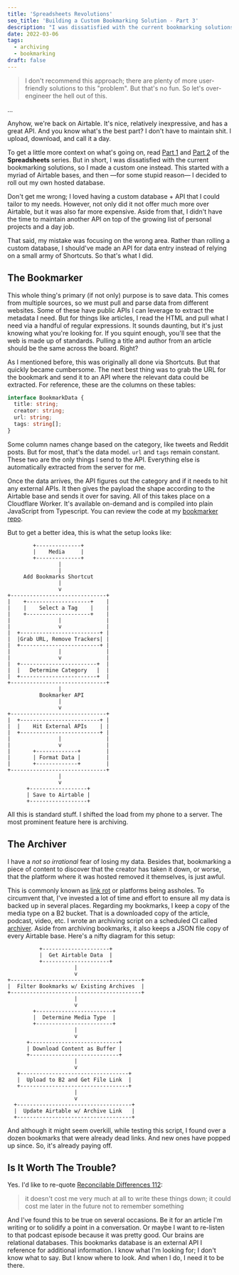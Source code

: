 ```yaml
---
title: 'Spreadsheets Revolutions'
seo_title: 'Building a Custom Bookmarking Solution - Part 3'
description: "I was dissatisfied with the current bookmarking solutions, so I made a custom one instead. This started with a myriad of Airtable bases, and then—for some stupid reason—I decided to roll my own hosted database."
date: 2022-03-06
tags:
  - archiving
  - bookmarking
draft: false
---
```


> I don't recommend this approach; there are plenty of more user-friendly solutions to this "problem". But that's no fun. So let's over-engineer the hell out of this.

...

Anyhow, we're back on Airtable. It's nice, relatively inexpressive, and has a great API. And you know what's the best part? I don't have to maintain shit. I upload, download, and call it a day.

To get a little more context on what's going on, read [Part 1](/posts/spreadsheets/) and [Part 2](/posts/spreadsheets-reloaded/) of the **Spreadsheets** series. But in short, I was dissatisfied with the current bookmarking solutions, so I made a custom one instead. This started with a myriad of Airtable bases, and then —for some stupid reason— I decided to roll out my own hosted database.

Don't get me wrong; I loved having a custom database + API that I could tailor to my needs. However, not only did it not offer much more over Airtable, but it was also far more expensive. Aside from that, I didn't have the time to maintain another API on top of the growing list of personal projects and a day job.

That said, my mistake was focusing on the wrong area. Rather than rolling a custom database, I should've made an API for data entry instead of relying on a small army of Shortcuts. So that's what I did.

## The Bookmarker
This whole thing's primary (if not only) purpose is to save data. This comes from multiple sources, so we must pull and parse data from different websites. Some of these have public APIs I can leverage to extract the metadata I need. But for things like articles, I read the HTML and pull what I need via a handful of regular expressions. It sounds daunting, but it's just knowing what you're looking for. If you squint enough, you'll see that the web is made up of standards. Pulling a title and author from an article should be the same across the board. Right?

As I mentioned before, this was originally all done via Shortcuts. But that quickly became cumbersome. The next best thing was to grab the URL for the bookmark and send it to an API where the relevant data could be extracted. For reference, these are the columns on these tables:

```ts
interface BookmarkData {
  title: string;
  creator: string;
  url: string;
  tags: string[];
}
```

Some column names change based on the category, like tweets and Reddit posts. But for most, that's the data model. `url` and `tags` remain constant. These two are the only things I send to the API. Everything else is automatically extracted from the server for me.

Once the data arrives, the API figures out the category and if it needs to hit any external APIs. It then gives the payload the shape according to the Airtable base and sends it over for saving. All of this takes place on a Cloudflare Worker. It's available on-demand and is compiled into plain JavaScript from Typescript. You can review the code at my [bookmarker repo](https://github.com/fourjuaneight/bookmarker).

But to get a better idea, this is what the setup looks like:

```goat
        +--------------+        
        |    Media     |        
        +--------------+        
                |               
                |               
     Add Bookmarks Shortcut     
                |               
                v               
+------------------------------+
|    +--------------------+    |
|    |    Select a Tag    |    |
|    +--------------------+    |
|               |              |
|               v              |
|  +-------------------------+ |
|  |Grab URL, Remove Trackers| |
|  +-------------------------+ |
|               |              |
|               v              |
|  +------------------------+  |
|  |   Determine Category   |  |
|  +------------------------+  |
+------------------------------+
                |               
          Bookmarker API        
                |               
                v               
+------------------------------+
|  +-------------------------+ |
|  |    Hit External APIs    | |
|  +-------------------------+ |
|               |              |
|               v              |
|       +-------------+        |
|       | Format Data |        |
|       +-------------+        |
+------------------------------+
                |               
                v               
      +------------------+      
      | Save to Airtable |      
      +------------------+      
```

All this is standard stuff. I shifted the load from my phone to a server. The most prominent feature here is archiving.

## The Archiver
I have a _not so irrational_ fear of losing my data. Besides that, bookmarking a piece of content to discover that the creator has taken it down, or worse, that the platform where it was hosted removed it themselves, is just awful.

This is commonly known as [link rot](https://en.m.wikipedia.org/wiki/Link_rot) or platforms being assholes. To circumvent that, I've invested a lot of time and effort to ensure all my data is backed up in several places. Regarding my bookmarks, I keep a copy of the media type on a B2 bucket. That is a downloaded copy of the article, podcast, video, etc. I wrote an archiving script on a scheduled CI called [archiver](https://github.com/fourjuaneight/archiver). Aside from archiving bookmarks, it also keeps a JSON file copy of every Airtable base. Here's a nifty diagram for this setup:

```goat
          +---------------------+          
          |  Get Airtable Data  |          
          +---------------------+          
                     |                     
                     v                     
+-----------------------------------------+
|  Filter Bookmarks w/ Existing Archives  |
+-----------------------------------------+
                     |                     
                     v                     
        +------------------------+         
        |  Determine Media Type  |         
        +------------------------+         
                     |                     
                     v                     
      +----------------------------+       
      | Download Content as Buffer |       
      +----------------------------+       
                     |                     
                     v                     
   +----------------------------------+    
   |  Upload to B2 and Get File Link  |    
   +----------------------------------+    
                     |                     
                     v                     
  +------------------------------------+   
  |  Update Airtable w/ Archive Link   |   
  +------------------------------------+   
```

And although it might seem overkill, while testing this script, I found over a dozen bookmarks that were already dead links. And new ones have popped up since. So, it's already paying off.

## Is It Worth The Trouble?
Yes. I'd like to re-quote [Reconcilable Differences 112](https://www.relay.fm/rd/112):

> it doesn't cost me very much at all to write these things down; it could cost me later in the future not to remember something

And I've found this to be true on several occasions. Be it for an article I'm writing or to solidify a point in a conversation. Or maybe I want to re-listen to that podcast episode because it was pretty good. Our brains are relational databases. This bookmarks database is an external API I reference for additional information. I know what I'm looking for; I don't know what to say. But I know where to look. And when I do, I need it to be there.